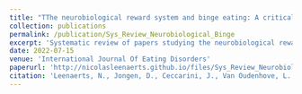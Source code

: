```yaml
---
title: "TThe neurobiological reward system and binge eating: A critical systematic review of neuroimaging studies"
collection: publications
permalink: /publication/Sys_Review_Neurobiological_Binge
excerpt: 'Systematic review of papers studying the neurobiological reward system in binge eating. A search was conducted of articles published until March 31, 2022. Neuroimaging studies were eligible if they wanted to study the reward system and included a group of individuals who binge eat together with a comparator group. Their results were summarized in a narrative synthesis.'
date: 2022-07-15
venue: 'International Journal Of Eating Disorders'
paperurl: 'http://nicolasleenaerts.github.io/files/Sys_Review_Neurobiological_Binge.pdf'
citation: 'Leenaerts, N., Jongen, D., Ceccarini, J., Van Oudenhove, L., & Vrieze, E. (2022). The neurobiological reward system and binge eating: A critical systematic review of neuroimaging studies. The International journal of eating disorders, 55(11), 1421–1458. https://doi.org/10.1002/eat.23776'
---
```

